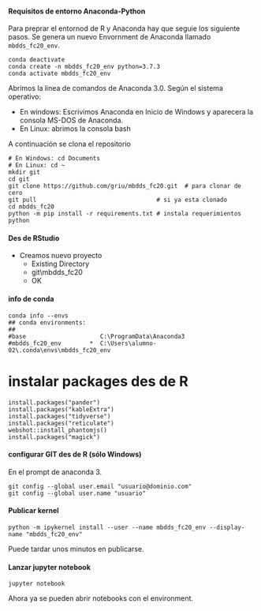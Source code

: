 #### Requisitos de entorno Anaconda-Python

Para preprar el entornod de R y Anaconda hay que seguie los siguiente pasos. Se genera un nuevo Envornment de Anaconda llamado `mbdds_fc20_env`. 

```
conda deactivate
conda create -n mbdds_fc20_env python=3.7.3
conda activate mbdds_fc20_env
```

Abrimos la linea de comandos de Anaconda 3.0. Según el sistema operativo: 

- En windows: Escrivimos Anaconda en Inicio de Windows y aparecera la consola MS-DOS de Anaconda.
- En Linux: abrimos la consola bash

A continuación se clona el repositorio

```
# En Windows: cd Documents  
# En Linux: cd ~
mkdir git
cd git
git clone https://github.com/griu/mbdds_fc20.git  # para clonar de cero
git pull                                  # si ya esta clonado
cd mbdds_fc20
python -m pip install -r requirements.txt # instala requerimientos python
```

#### Des de RStudio

- Creamos nuevo proyecto
  - Existing Directory
  - git\mbdds_fc20
  - OK

#### info de conda

```
conda info --envs
## conda environments:
##
#base                     C:\ProgramData\Anaconda3
#mbdds_fc20_env        *  C:\Users\alumno-02\.conda\envs\mbdds_fc20_env
```

#  instalar packages des de R

```
install.packages("pander")
install.packages("kableExtra")
install.packages("tidyverse")
install.packages("reticulate")
webshot::install_phantomjs()
install.packages("magick")
```

#### configurar GIT des de R (sólo Windows)

En el prompt de anaconda 3.

```
git config --global user.email "usuario@dominio.com"
git config --global user.name "usuario"
```

#### Publicar kernel

```
python -m ipykernel install --user --name mbdds_fc20_env --display-name "mbdds_fc20_env"
```

Puede tardar unos minutos en publicarse.

#### Lanzar jupyter notebook

```
jupyter notebook
```

Ahora ya se pueden abrir notebooks con el environment.

